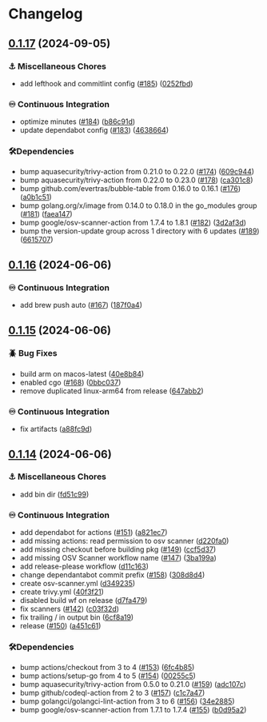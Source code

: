 # Changelog

## [0.1.17](https://github.com/prgres/clickup-tui/compare/v0.1.16...v0.1.17) (2024-09-05)


### ⚓ Miscellaneous Chores

* add lefthook and commitlint config ([#185](https://github.com/prgres/clickup-tui/issues/185)) ([0252fbd](https://github.com/prgres/clickup-tui/commit/0252fbdcd4ddb1a80e647380c90b7dc3fcc8bff1))


### ♾️ Continuous Integration

* optimize minutes ([#184](https://github.com/prgres/clickup-tui/issues/184)) ([b86c91d](https://github.com/prgres/clickup-tui/commit/b86c91ddfdf1c4e3673f85c387a35a3dbb771279))
* update dependabot config ([#183](https://github.com/prgres/clickup-tui/issues/183)) ([4638664](https://github.com/prgres/clickup-tui/commit/4638664031578be2c57d7c9e887c918a153f755e))


### 🛠️Dependencies

* bump aquasecurity/trivy-action from 0.21.0 to 0.22.0 ([#174](https://github.com/prgres/clickup-tui/issues/174)) ([609c944](https://github.com/prgres/clickup-tui/commit/609c9445f73be56dddc879604bd2fac3caa760d4))
* bump aquasecurity/trivy-action from 0.22.0 to 0.23.0 ([#178](https://github.com/prgres/clickup-tui/issues/178)) ([ca301c8](https://github.com/prgres/clickup-tui/commit/ca301c8399c1cc14fad1151929391fa9829e59fe))
* bump github.com/evertras/bubble-table from 0.16.0 to 0.16.1 ([#176](https://github.com/prgres/clickup-tui/issues/176)) ([a0b1c51](https://github.com/prgres/clickup-tui/commit/a0b1c514f035080500e9c0a34e8adec2c3627fc1))
* bump golang.org/x/image from 0.14.0 to 0.18.0 in the go_modules group ([#181](https://github.com/prgres/clickup-tui/issues/181)) ([faea147](https://github.com/prgres/clickup-tui/commit/faea147d346c02dd07a3d05fc11795986ae3fbd9))
* bump google/osv-scanner-action from 1.7.4 to 1.8.1 ([#182](https://github.com/prgres/clickup-tui/issues/182)) ([3d2af3d](https://github.com/prgres/clickup-tui/commit/3d2af3d35e6e19777a9dfd805b0268f188238422))
* bump the version-update group across 1 directory with 6 updates ([#189](https://github.com/prgres/clickup-tui/issues/189)) ([6615707](https://github.com/prgres/clickup-tui/commit/66157079b2a20da5473cfd0d0ab33afe3cd53df2))

## [0.1.16](https://github.com/prgres/clickup-tui/compare/v0.1.15...v0.1.16) (2024-06-06)


### ♾️ Continuous Integration

* add brew push auto ([#167](https://github.com/prgres/clickup-tui/issues/167)) ([187f0a4](https://github.com/prgres/clickup-tui/commit/187f0a4a76bb94926bbf760987fc7dcb237d8c6b))

## [0.1.15](https://github.com/prgres/clickup-tui/compare/v0.1.14...v0.1.15) (2024-06-06)


### 🪲 Bug Fixes

* build arm on macos-latest ([40e8b84](https://github.com/prgres/clickup-tui/commit/40e8b84b697644af29ba76820614a63ace88f9b3))
* enabled cgo ([#168](https://github.com/prgres/clickup-tui/issues/168)) ([0bbc037](https://github.com/prgres/clickup-tui/commit/0bbc037c982a98a5caf5ae5b48c7520e4e3def40))
* remove duplicated linux-arm64 from release ([647abb2](https://github.com/prgres/clickup-tui/commit/647abb2ce29dff9df591feb4459cca631a036e65))


### ♾️ Continuous Integration

* fix artifacts ([a88fc9d](https://github.com/prgres/clickup-tui/commit/a88fc9dd0ca74f95877d0f2d6559073be86a4f5b))

## [0.1.14](https://github.com/prgres/clickup-tui/compare/0.1.13...v0.1.14) (2024-06-06)


### ⚓ Miscellaneous Chores

* add bin dir ([fd51c99](https://github.com/prgres/clickup-tui/commit/fd51c990ea5b75f41722600ab26230716af57824))


### ♾️ Continuous Integration

* add dependabot for actions ([#151](https://github.com/prgres/clickup-tui/issues/151)) ([a821ec7](https://github.com/prgres/clickup-tui/commit/a821ec757a5dd7875ed605aa4f48e59a16449551))
* add missing actions: read permission to osv scanner ([d220fa0](https://github.com/prgres/clickup-tui/commit/d220fa03c9ec34ea73318246449a1d1d02d45689))
* add missing checkout before building pkg ([#149](https://github.com/prgres/clickup-tui/issues/149)) ([ccf5d37](https://github.com/prgres/clickup-tui/commit/ccf5d37317bf7ffaeb5ac460c83cbed75d5be51a))
* add missing OSV Scanner workflow name ([#147](https://github.com/prgres/clickup-tui/issues/147)) ([3ba199a](https://github.com/prgres/clickup-tui/commit/3ba199aa912e81d59fe2ad22272a84b1fbcd63e5))
* add release-please workflow ([d11c163](https://github.com/prgres/clickup-tui/commit/d11c163e42835789ac965dc83629e626749f0c2d))
* change dependantabot commit prefix ([#158](https://github.com/prgres/clickup-tui/issues/158)) ([308d8d4](https://github.com/prgres/clickup-tui/commit/308d8d48eb04adcb01a94ed680778a743328f769))
* create osv-scanner.yml ([d349235](https://github.com/prgres/clickup-tui/commit/d3492356cc91cbebe0c8dc1de4993395d3e9a39a))
* create trivy.yml ([40f3f21](https://github.com/prgres/clickup-tui/commit/40f3f21f3271b56fdc652f0cb99ad393cc088a66))
* disabled build wf on release ([d7fa479](https://github.com/prgres/clickup-tui/commit/d7fa4795583e22d265b38295fc966e6369d4f9d6))
* fix scanners ([#142](https://github.com/prgres/clickup-tui/issues/142)) ([c03f32d](https://github.com/prgres/clickup-tui/commit/c03f32d799d9ef44dc6de95f983015483bb6f9cd))
* fix trailing / in output bin ([6cf8a19](https://github.com/prgres/clickup-tui/commit/6cf8a19a06e0742cb667c2e0eef4b67c33db2e3e))
* release ([#150](https://github.com/prgres/clickup-tui/issues/150)) ([a451c61](https://github.com/prgres/clickup-tui/commit/a451c6113b1dafd2f3e15a3b4432c1fb1b1cbac7))


### 🛠️Dependencies

* bump actions/checkout from 3 to 4 ([#153](https://github.com/prgres/clickup-tui/issues/153)) ([6fc4b85](https://github.com/prgres/clickup-tui/commit/6fc4b8578e555179dacc8374d8f968f73ee65163))
* bump actions/setup-go from 4 to 5 ([#154](https://github.com/prgres/clickup-tui/issues/154)) ([00255c5](https://github.com/prgres/clickup-tui/commit/00255c5a69c516039ef839dba43a6213b549ffb1))
* bump aquasecurity/trivy-action from 0.5.0 to 0.21.0 ([#159](https://github.com/prgres/clickup-tui/issues/159)) ([adc107c](https://github.com/prgres/clickup-tui/commit/adc107ce347a5e94811b81b1411fa7fd1940846f))
* bump github/codeql-action from 2 to 3 ([#157](https://github.com/prgres/clickup-tui/issues/157)) ([c1c7a47](https://github.com/prgres/clickup-tui/commit/c1c7a477ddd5b22b96b8e20ba0c5fab54e76d211))
* bump golangci/golangci-lint-action from 3 to 6 ([#156](https://github.com/prgres/clickup-tui/issues/156)) ([34e2885](https://github.com/prgres/clickup-tui/commit/34e28853c618380fae8b07b9d97c38daa3f66d71))
* bump google/osv-scanner-action from 1.7.1 to 1.7.4 ([#155](https://github.com/prgres/clickup-tui/issues/155)) ([b0d95a2](https://github.com/prgres/clickup-tui/commit/b0d95a2baeb3f49f0065b801985725ee477b9d91))
